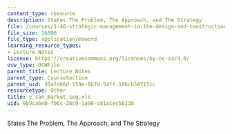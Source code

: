 ```yaml
---
content_type: resource
description: States The Problem, The Approach, and The Strategy
file: /courses/1-46-strategic-management-in-the-design-and-construction-value-chain-fall-2003/9b9ca6ebf06c2bc91a90c81a1ec5b238_y_can_market_seg.xls
file_size: 16896
file_type: application/msword
learning_resource_types:
- Lecture Notes
license: https://creativecommons.org/licenses/by-nc-sa/4.0/
ocw_type: OCWFile
parent_title: Lecture Notes
parent_type: CourseSection
parent_uid: 30afd66d-159e-6b7d-54ff-106cb58715cc
resourcetype: Other
title: y_can_market_seg.xls
uid: 9b9ca6eb-f06c-2bc9-1a90-c81a1ec5b238
---
```

States The Problem, The Approach, and The Strategy